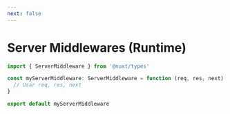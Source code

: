 ```yaml
---
next: false
---
```


# Server Middlewares (Runtime)

```ts
import { ServerMiddleware } from '@nuxt/types'

const myServerMiddleware: ServerMiddleware = function (req, res, next) {
  // Usar req, res, next
}

export default myServerMiddleware
```
